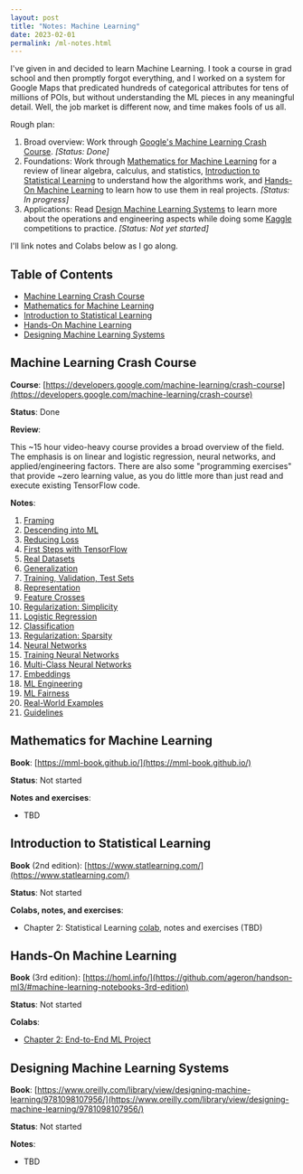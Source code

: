 ```yaml
---
layout: post
title: "Notes: Machine Learning"
date: 2023-02-01
permalink: /ml-notes.html
---
```


I've given in and decided to learn Machine Learning. I took a course in grad
school and then promptly forgot everything, and I worked on a system for Google
Maps that predicated hundreds of categorical attributes for tens of millions of
POIs, but without understanding the ML pieces in any meaningful detail. Well,
the job market is different now, and time makes fools of us all.

Rough plan:

1. Broad overview: Work through [Google's Machine Learning Crash Course](#machine-learning-crash-course). _[Status: Done]_
2. Foundations: Work through [Mathematics for Machine Learning](#mathematics-for-machine-learning) for a review of linear algebra, calculus, and statistics, [Introduction to Statistical Learning](#introduction-to-statistical-learning) to understand how the algorithms work, and [Hands-On Machine Learning](#hands-on-machine-learning) to learn how to use them in real projects. _[Status: In progress]_
3. Applications: Read [Design Machine Learning Systems](#designing-machine-learning-systems) to learn more about the operations and engineering aspects while doing some [Kaggle](https://www.kaggle.com/) competitions to practice. _[Status: Not yet started]_

I'll link notes and Colabs below as I go along.

## Table of Contents

-   [Machine Learning Crash Course](#machine-learning-crash-course)
-   [Mathematics for Machine Learning](#mathematics-for-machine-learning)
-   [Introduction to Statistical Learning](#introduction-to-statistical-learning)
-   [Hands-On Machine Learning](#hands-on-machine-learning)
-   [Designing Machine Learning Systems](#designing-machine-learning-systems)

## Machine Learning Crash Course

**Course**: [https://developers.google.com/machine-learning/crash-course](https://developers.google.com/machine-learning/crash-course)

**Status**: Done

**Review**:

This ~15 hour video-heavy course provides a broad overview of the field. The
emphasis is on linear and logistic regression, neural networks, and
applied/engineering factors. There are also some "programming exercises" that
provide ~zero learning value, as you do little more than just read and execute
existing TensorFlow code.

**Notes**:

1. [Framing](/mlcc/mlcc-1-framing.pdf)
2. [Descending into ML](/mlcc/mlcc-2-descending-into-ml.pdf)
3. [Reducing Loss](/mlcc/mlcc-3-reducing-loss.pdf)
4. [First Steps with TensorFlow](/mlcc/mlcc-4-first-steps-tf.pdf)
5. [Real Datasets](/mlcc/mlcc-5-real-dataset.pdf)
6. [Generalization](/mlcc/mlcc-6-generalization.pdf)
7. [Training, Validation, Test Sets](/mlcc/mlcc-7-train-validate-test.pdf)
8. [Representation](/mlcc/mlcc-8-representation.pdf)
9. [Feature Crosses](/mlcc/mlcc-9-feature-crosses.pdf)
10. [Regularization: Simplicity](/mlcc/mlcc-10-regularization-simplicity.pdf)
11. [Logistic Regression](/mlcc/mlcc-11-logistic-regression.pdf)
12. [Classification](/mlcc/mlcc-12-classification.pdf)
13. [Regularization: Sparsity](/mlcc/mlcc-13-regularization-sparsity.pdf)
14. [Neural Networks](/mlcc/mlcc-14-neural-nets.pdf)
15. [Training Neural Networks](/mlcc/mlcc-15-training-neural-nets.pdf)
16. [Multi-Class Neural Networks](/mlcc/mlcc-16-multi-class-nns.pdf)
17. [Embeddings](/mlcc/mlcc-17-embeddings.pdf)
18. [ML Engineering](/mlcc/mlcc-18-ml-eng.pdf)
19. [ML Fairness](/mlcc/mlcc-19-fairness.pdf)
20. [Real-World Examples](/mlcc/mlcc-20-examples.pdf)
21. [Guidelines](/mlcc/mlcc-21-guidelines.pdf)

## Mathematics for Machine Learning

**Book**: [https://mml-book.github.io/](https://mml-book.github.io/)

**Status**: Not started

**Notes and exercises**:

-   TBD

## Introduction to Statistical Learning

**Book** (2nd edition): [https://www.statlearning.com/](https://www.statlearning.com/)

**Status**: Not started

**Colabs, notes, and exercises**:

-   Chapter 2: Statistical Learning [colab](https://colab.research.google.com/drive/1ZO0Ua-Tr1azrRGgMAzkOQX3GTEeAM-Kw?usp=sharing), notes and exercises (TBD)

## Hands-On Machine Learning

**Book** (3rd edition): [https://homl.info/](https://github.com/ageron/handson-ml3/#machine-learning-notebooks-3rd-edition)

**Status**: Not started

**Colabs**:

-   [Chapter 2: End-to-End ML Project](https://colab.research.google.com/drive/1cERiV1fJ9udpFbaie80inpg6H9kbI5a7?usp=sharing)

## Designing Machine Learning Systems

**Book**: [https://www.oreilly.com/library/view/designing-machine-learning/9781098107956/](https://www.oreilly.com/library/view/designing-machine-learning/9781098107956/)

**Status**: Not started

**Notes**:

-   TBD
